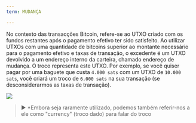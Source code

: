 ```yaml
---
term: MUDANÇA

---
```

No contexto das transacções Bitcoin, refere-se ao UTXO criado com os fundos restantes após o pagamento efetivo ter sido satisfeito. Ao utilizar UTXOs com uma quantidade de bitcoins superior ao montante necessário para o pagamento efetivo e taxas de transação, o excedente é um UTXO devolvido a um endereço interno da carteira, chamado endereço de mudança. O troco representa este UTXO. Por exemplo, se você quiser pagar por uma baguete que custa `4.000 sats` com um UTXO de `10.000 sats`, você criará um troco de `6.000 sats` na sua transação (se desconsiderarmos as taxas de transação).

![](../../dictionnaire/assets/16.webp)

> ► *Embora seja raramente utilizado, podemos também referir-nos a ele como "currency" (troco dado) para falar do troco